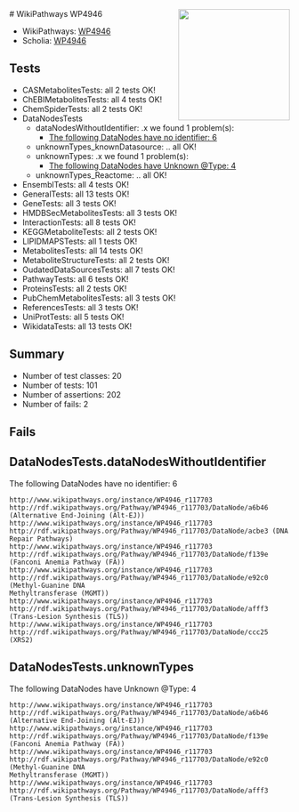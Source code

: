 <img style="float: right; width: 200px" src="https://upload.wikimedia.org/wikipedia/commons/thumb/8/83/Wplogo_with_text_500.png/640px-Wplogo_with_text_500.png" />
# WikiPathways WP4946

* WikiPathways: [WP4946](https://new.wikipathways.org/pathways/WP4946)
* Scholia: [WP4946](https://scholia.toolforge.org/wikipathways/WP4946)
## Tests
* CASMetabolitesTests: all 2 tests OK!
* ChEBIMetabolitesTests: all 4 tests OK!
* ChemSpiderTests: all 2 tests OK!
* DataNodesTests
    * dataNodesWithoutIdentifier: .x we found 1 problem(s):
        * [The following DataNodes have no identifier: 6](#d2d32fa5)
    * unknownTypes_knownDatasource: .. all OK!
    * unknownTypes: .x we found 1 problem(s):
        * [The following DataNodes have Unknown @Type: 4](#839973e2)
    * unknownTypes_Reactome: .. all OK!
* EnsemblTests: all 4 tests OK!
* GeneralTests: all 13 tests OK!
* GeneTests: all 3 tests OK!
* HMDBSecMetabolitesTests: all 3 tests OK!
* InteractionTests: all 8 tests OK!
* KEGGMetaboliteTests: all 2 tests OK!
* LIPIDMAPSTests: all 1 tests OK!
* MetabolitesTests: all 14 tests OK!
* MetaboliteStructureTests: all 2 tests OK!
* OudatedDataSourcesTests: all 7 tests OK!
* PathwayTests: all 6 tests OK!
* ProteinsTests: all 2 tests OK!
* PubChemMetabolitesTests: all 3 tests OK!
* ReferencesTests: all 3 tests OK!
* UniProtTests: all 5 tests OK!
* WikidataTests: all 13 tests OK!


## Summary

* Number of test classes: 20
* Number of tests: 101
* Number of assertions: 202
* Number of fails: 2

## Fails

<a name="d2d32fa5" />

## DataNodesTests.dataNodesWithoutIdentifier

The following DataNodes have no identifier: 6
```
http://www.wikipathways.org/instance/WP4946_r117703 http://rdf.wikipathways.org/Pathway/WP4946_r117703/DataNode/a6b46 (Alternative End-Joining (Alt-EJ))
http://www.wikipathways.org/instance/WP4946_r117703 http://rdf.wikipathways.org/Pathway/WP4946_r117703/DataNode/acbe3 (DNA Repair Pathways)
http://www.wikipathways.org/instance/WP4946_r117703 http://rdf.wikipathways.org/Pathway/WP4946_r117703/DataNode/f139e (Fanconi Anemia Pathway (FA))
http://www.wikipathways.org/instance/WP4946_r117703 http://rdf.wikipathways.org/Pathway/WP4946_r117703/DataNode/e92c0 (Methyl-Guanine DNA 
Methyltransferase (MGMT))
http://www.wikipathways.org/instance/WP4946_r117703 http://rdf.wikipathways.org/Pathway/WP4946_r117703/DataNode/afff3 (Trans-Lesion Synthesis (TLS))
http://www.wikipathways.org/instance/WP4946_r117703 http://rdf.wikipathways.org/Pathway/WP4946_r117703/DataNode/ccc25 (XRS2)
```

<a name="839973e2" />

## DataNodesTests.unknownTypes

The following DataNodes have Unknown @Type: 4
```
http://www.wikipathways.org/instance/WP4946_r117703 http://rdf.wikipathways.org/Pathway/WP4946_r117703/DataNode/a6b46 (Alternative End-Joining (Alt-EJ))
http://www.wikipathways.org/instance/WP4946_r117703 http://rdf.wikipathways.org/Pathway/WP4946_r117703/DataNode/f139e (Fanconi Anemia Pathway (FA))
http://www.wikipathways.org/instance/WP4946_r117703 http://rdf.wikipathways.org/Pathway/WP4946_r117703/DataNode/e92c0 (Methyl-Guanine DNA 
Methyltransferase (MGMT))
http://www.wikipathways.org/instance/WP4946_r117703 http://rdf.wikipathways.org/Pathway/WP4946_r117703/DataNode/afff3 (Trans-Lesion Synthesis (TLS))
```

